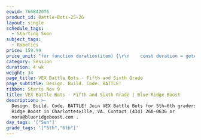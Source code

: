```yaml
---
ecwid: 766842076
product_id: Battle-Bots-25-26
layout: single
schedule_tags:
  - Starting Soon
subject_tags:
  - Robotics
price: 159.99
price_unit: "for function duration(item) {\r\n    const duration = getAttributeValue(item, 'Duration (in weeks)');\r\n    if (item.categoryIds.includes(SESSIONS_ID)) {\r\n       return `${duration} wk`;\r\n    } else if (item.categoryIds.includes(SUBSCRIPTIONS_ID)) {\r\n        if (duration === undefined) {\r\n            return \"Flexible\";\r\n        } else if (duration <= 12) {\r\n            return \"2-3 mo\";\r\n        } else if (duration <= 24) {\r\n            return \"4-6 mo\";\r\n        } else {\r\n            return \"6+ mo\";\r\n        }\r\n    } else if (item.categoryIds.includes(SINGLE_ID)) {\r\n        return \"1 wk\";\r\n    }\r\n} sessions"
category: Session
duration: 4 wk
weight: 34
page_title: VEX Battle Bots - Fifth and Sixth Grade
page_subtitle: Design. Build. Code. BATTLE!
ribbon: Starts Nov 9
title: VEX Battle Bots - Fifth and Sixth Grade | Blue Ridge Boost
description: >-
  Design. Build. Code. BATTLE! Join VEX Battle Bots for 5th–6th graders at Blue
  Ridge Boost in Charlottesville, VA. Contact (434) 260-0636 or
  nora@blueridgeboost.com .
day_tags: '["Sun"]'
grade_tags: '["5th","6th"]'
---
```


